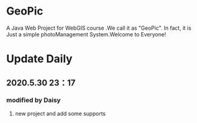 # GeoPic
A  Java Web Project for WebGIS course .We call it as "GeoPic". In fact, it is Just a simple photoManagement System.Welcome to Everyone!

# Update Daily

## 2020.5.30 23：17
### modified by Daisy
1. new project and add some supports
